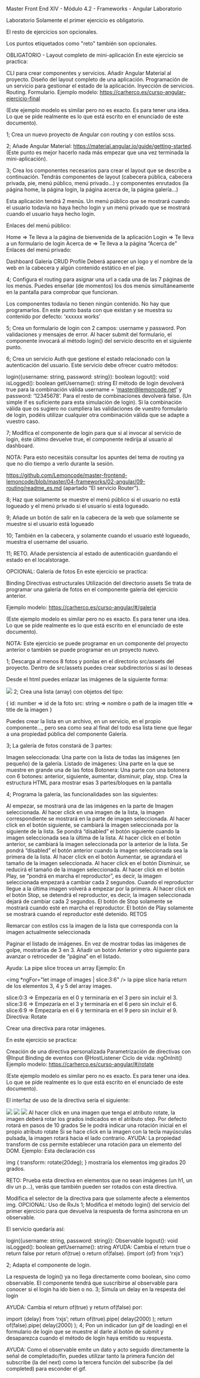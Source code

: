 Master Front End XIV - Módulo 4.2 - Frameworks - Angular Laboratorio

Laboratorio
Solamente el primer ejercicio es obligatorio.

El resto de ejercicios son opcionales.

Los puntos etiquetados como "reto" también son opcionales.

OBLIGATORIO - Layout completo de mini-aplicación
En este ejercicio se practica:

CLI para crear componentes y servicios.
Añadir Angular Material al proyecto.
Diseño del layout completo de una aplicación.
Programación de un servicio para gestionar el estado de la aplicación.
Inyección de servicios.
Routing.
Formulario.
Ejemplo modelo: https://carherco.es/curso-angular-ejercicio-final

(Este ejemplo modelo es similar pero no es exacto. Es para tener una idea. Lo que se pide realmente es lo que está escrito en el enunciado de este documento).

1; Crea un nuevo proyecto de Angular con routing y con estilos scss.

2; Añade Angular Material: https://material.angular.io/guide/getting-started. (Este punto es mejor hacerlo nada más empezar que una vez terminada la mini-aplicación).

3; Crea los componentes necesarios para crear el layout que se describe a continuación. Tendrás componentes de layout (cabecera pública, cabecera privada, pie, menú público, menú privado…) y componentes enrutados (la página home, la página login, la página acerca de, la página galería…)

Esta aplicación tendrá 2 menús. Un menú público que se mostrará cuando el usuario todavía no haya hecho login y un menú privado que se mostrará cuando el usuario haya hecho login.

Enlaces del menú público:

Home => Te lleva a la página de bienvenida de la aplicación
Login => Te lleva a un formulario de login
Acerca de => Te lleva a la página “Acerca de”
Enlaces del menú privado:

Dashboard
Galería
CRUD
Profile
Deberá aparecer un logo y el nombre de la web en la cabecera y algún contenido estático en el pie.

4; Configura el routing para asignar una url a cada una de las 7 páginas de los menús. Puedes enseñar (de momentos) los dos menús simultáneamente en la pantalla para comprobar que funcionan.

Los componentes todavía no tienen ningún contenido. No hay que programarlos. En este punto basta con que existan y se muestra su contenido por defecto: ‘xxxxxx works’

5; Crea un formulario de login con 2 campos: username y password. Pon validaciones y mensajes de error. Al hacer submit del formulario, el componente invocará al método login() del servicio descrito en el siguiente punto.

6; Crea un servicio Auth que gestione el estado relacionado con la autenticación del usuario. Este servicio debe ofrecer cuatro métodos:

login({username: string, password: string}): boolean
logout(): void
isLogged(): boolean
getUsername(): string
El método de login devolverá true para la combinación válida username = ‘master@lemoncode.net’ y password: ‘12345678’. Para el resto de combinaciones devolverá false. (Un simple if es suficiente para esta simulación de login). Si la combinación válida que os sugiero no cumpliera las validaciones de vuestro formulario de login, podéis utilizar cualquier otra combinación válida que se adapte a vuestro caso.

7; Modifica el componente de login para que si al invocar al servicio de login, éste último devuelve true, el componente redirija al usuario al dashboard.

NOTA: Para esto necesitáis consultar los apuntes del tema de routing ya que no dio tiempo a verlo durante la sesión.

https://github.com/Lemoncode/master-frontend-lemoncode/blob/master/04-frameworks/02-angular/09-routing/readme_es.md (apartado “El servicio Router”).

8; Haz que solamente se muestre el menú público si el usuario no está logueado y el menú privado si el usuario sí está logueado.

9; Añade un botón de salir en la cabecera de la web que solamente se muestre si el usuario está logueado

10; También en la cabecera, y solamente cuando el usuario esté logueado, muestra el username del usuario.

11; RETO. Añade persistencia al estado de autenticación guardando el estado en el localstorage.

OPCIONAL: Galería de fotos
En este ejercicio se practica:

Binding
Directivas estructurales
Utilización del directorio assets
Se trata de programar una galería de fotos en el componente galería del ejercicio anterior.

Ejemplo modelo: https://carherco.es/curso-angular/#/galeria

(Este ejemplo modelo es similar pero no es exacto. Es para tener una idea. Lo que se pide realmente es lo que está escrito en el enunciado de este documento).

NOTA: Este ejercicio se puede programar en un componente del proyecto anterior o también se puede programar en un proyecto nuevo.

1; Descarga al menos 8 fotos y ponlas en el directorio src/assets del proyecto. Dentro de src/assets puedes crear subdirectorios si así lo deseas

Desde el html puedes enlazar las imágenes de la siguiente forma:

<img src=”assets/….” />
2; Crea una lista (array) con objetos del tipo:

{ id: number => id de la foto src: string => nombre o path de la imagen title => title de la imagen }

Puedes crear la lista en un archivo, en un servicio, en el propio componente…, pero sea como sea al final del todo esa lista tiene que llegar a una propiedad pública del componente Galería.

3; La galería de fotos constará de 3 partes:

Imagen seleccionada: Una parte con la lista de todas las imágenes (en pequeño) de la galería.
Listado de imágenes: Una parte en la que se muestre en grande una de las fotos
Botonera: Una parte con una botonera con 6 botones: anterior, siguiente, aumentar, disminuir, play, stop.
Crea la estructura HTML para mostrar esas 3 partes/bloques en la pantalla

4; Programa la galería, las funcionalidades son las siguientes:

Al empezar, se mostrará una de las imágenes en la parte de Imagen seleccionada.
Al hacer click en una imagen de la lista, la imagen correspondiente se mostrará en la parte de imagen seleccionada.
Al hacer click en el botón siguiente, se cambiará la imagen seleccionada por la siguiente de la lista.
Se pondrá “disabled” el botón siguiente cuando la imagen seleccionada sea la última de la lista.
Al hacer click en el botón anterior, se cambiará la imagen seleccionada por la anterior de la lista.
Se pondrá “disabled” el botón anterior cuando la imagen seleccionada sea la primera de la lista.
Al hacer click en el botón Aumentar, se agrandará el tamaño de la imagen seleccionada.
Al hacer click en el botón Disminuir, se reducirá el tamaño de la imagen seleccionada.
Al hacer click en el botón Play, se “pondrá en marcha el reproductor”, es decir, la imagen seleccionada empezará a cambiar cada 2 segundos. Cuando el reproductor llegue a la última imagen volverá a empezar por la primera.
Al hacer click en el botón Stop, se detendrá el reproductor, es decir, la imagen seleccionada dejará de cambiar cada 2 segundos.
El botón de Stop solamente se mostrará cuando esté en marcha el reproductor.
El botón de Play solamente se mostrará cuando el reproductor esté detenido.
RETOS

Remarcar con estilos css la imagen de la lista que corresponda con la imagen actualmente seleccionada

Paginar el listado de imágenes. En vez de mostrar todas las imágenes de golpe, mostrarlas de 3 en 3. Añadir un botón Anterior y otro siguiente para avanzar o retroceder de “página” en el listado.

Ayuda: La pipe slice trocea un array Ejemplo: En

<img *ngFor="let image of images | slice:3:6" />
la pipe slice haría return de los elementos 3, 4 y 5 del array images.

slice:0:3 => Empezaría en el 0 y terminaría en el 3 pero sin incluir el 3.
slice:3:6 => Empezaría en el 3 y terminaría en el 6 pero sin incluir el 6.
slice:6:9 => Empezaría en el 6 y terminaría en el 9 pero sin incluir el 9.
Directiva: Rotate

Crear una directiva para rotar imágenes.

En este ejercicio se practica:

Creación de una directiva personalizada
Parametrización de directivas con @Input
Binding de eventos con @HostListener
Ciclo de vida: ngOnInit()
Ejemplo modelo: https://carherco.es/curso-angular/#/rotate

(Este ejemplo modelo es similar pero no es exacto. Es para tener una idea. Lo que se pide realmente es lo que está escrito en el enunciado de este documento).

El interfaz de uso de la directiva sería el siguiente:

<img rotate src="..."/>
<img rotate="45" src="..."/>
<img rotate="45" step="15" src="..."/>
Al hacer click en una imagen que tenga el atributo rotate, la imagen deberá rotar los grados indicados en el atributo step.
Por defecto rotará en pasos de 10 grados
Se le podrá indicar una rotación inicial en el propio atributo rotate
Si se hace click en la imagen con la tecla mayúsculas pulsada, la imagen rotará hacia el lado contrario.
AYUDA: La propiedad transform de css permite establecer una rotación para un elemento del DOM. Ejemplo: Esta declaración css

img {
  transform: rotate(20deg);
}
mostraría los elementos img girados 20 grados.

RETO: Prueba esta directiva en elementos que no sean imágenes (un h1, un div un p…), verás que también pueden ser rotados con esta directiva.

Modifica el selector de la directiva para que solamente afecte a elementos img.
OPCIONAL: Uso de RxJs
1; Modifica el método login() del servicio del primer ejercicio para que devuelva la respuesta de forma asíncrona en un observable.

El servicio quedaría así:

login({username: string, password: string}): Observable<boolean>
logout(): void
isLogged(): boolean
getUsername(): string
AYUDA: Cambia el return true o return false por return of(true) o return of(false). (import {of} from ‘rxjs’)

2; Adapta el componente de login.

La respuesta de login() ya no llega directamente como boolean, sino como observable. El componente tendrá que suscribirse al observable para conocer si el login ha ido bien o no.
3; Simula un delay en la respesta del login

AYUDA: Cambia el return of(true) y return of(false) por:

import {delay} from ‘rxjs’;
return of(true).pipe( delay(2000) );
return of(false).pipe( delay(2000) );
4; Pon un indicador (un gif de loading) en el formulario de login que se muestre al darle al botón de submit y desaparezca cuando el método de login haya emitido su respuesta.

AYUDA: Como el observable emite un dato y acto seguido directamente la señal de completado/fin, puedes utilizar tanto la primera función del subscribe (la del next) como la tercera función del subscribe (la del completed) para esconder el gif.